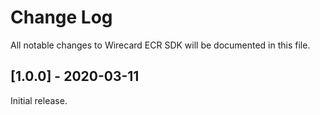 # Change Log

All notable changes to Wirecard ECR SDK will be documented in this file.

## [1.0.0] - 2020-03-11

Initial release.
